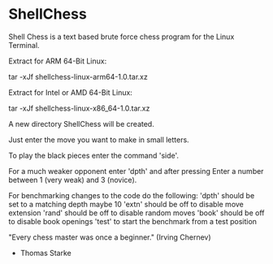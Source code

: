 # ShellChess
Shell Chess is a text based brute force chess program for the Linux Terminal.

Extract for ARM 64-Bit Linux:

tar -xJf shellchess-linux-arm64-1.0.tar.xz

Extract for Intel or AMD 64-Bit Linux:

tar -xJf shellchess-linux-x86_64-1.0.tar.xz

A new directory ShellChess will be created.

Just enter the move you want to make in small letters.

To play the black pieces enter the command 'side'.

For a much weaker opponent enter 'dpth' and after pressing Enter a number between 1 (very weak) and 3 (novice).

For benchmarking changes to the code do the following:
'dpth' should be set to a matching depth maybe 10
'extn' should be off to disable move extension
'rand' should be off to disable random moves
'book' should be off to disable book openings
'test' to start the benchmark from a test position

"Every chess master was once a beginner."
(Irving Chernev)

- Thomas Starke
